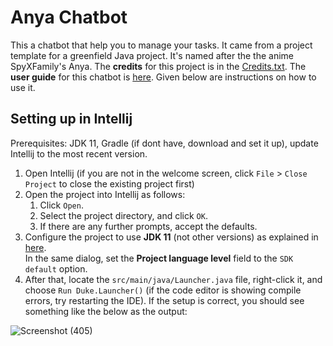 # Anya Chatbot

This a chatbot that help you to manage your tasks. It came from a project template for a greenfield Java project. It's named after the the anime SpyXFamily's Anya. The **credits** for this project is in the [Credits.txt](https://github.com/xhphoong/ip/blob/master/Credits.txt). The **user guide** for this chatbot is [here](https://xhphoong.github.io/ip/). Given below are instructions on how to use it.

## Setting up in Intellij

Prerequisites: JDK 11, Gradle (if dont have, download and set it up), update Intellij to the most recent version.

1. Open Intellij (if you are not in the welcome screen, click `File` > `Close Project` to close the existing project first)
2. Open the project into Intellij as follows:
   1. Click `Open`.
   1. Select the project directory, and click `OK`.
   1. If there are any further prompts, accept the defaults.
3. Configure the project to use **JDK 11** (not other versions) as explained in [here](https://www.jetbrains.com/help/idea/sdk.html#set-up-jdk).<br>
   In the same dialog, set the **Project language level** field to the `SDK default` option.
4. After that, locate the `src/main/java/Launcher.java` file, right-click it, and choose `Run Duke.Launcher()` (if the code editor is showing compile errors, try restarting the IDE). If the setup is correct, you should see something like the below as the output:
 
 
 ![Screenshot (405)](https://user-images.githubusercontent.com/92239144/191008278-f7ca31ab-c6e8-4215-828c-2e855c8bdacd.png)
